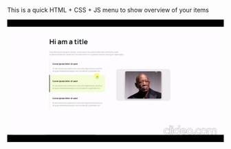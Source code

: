 This is a quick HTML + CSS + JS menu to show overview of your items

![preview](/assets/screen_record.gif)
